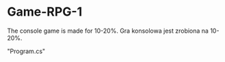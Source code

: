 # Game-RPG-1

The console game is made for 10-20%.
Gra konsolowa jest zrobiona na 10-20%.

"Program.cs"
